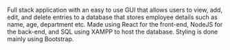 Full stack application with an easy to use GUI that allows users to view, add, edit, and delete entries to a database that stores employee details such as name, age, department etc. Made using React for the front-end, NodeJS for the back-end, and SQL using XAMPP to host the database. Styling is done mainly using Bootstrap. 
